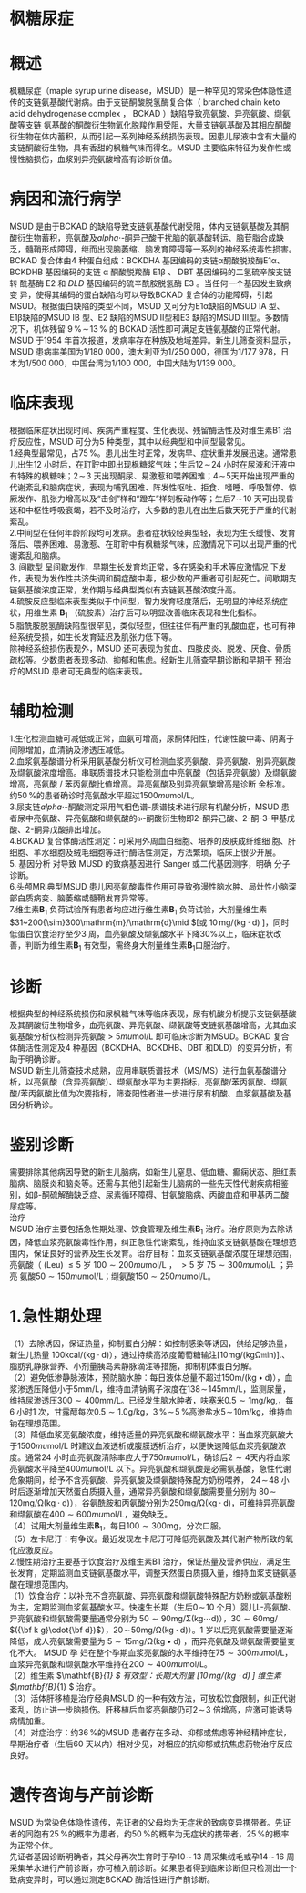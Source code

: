 # 枫糖尿症  
# 概述  
枫糖尿症（maple syrup urine disease，MSUD）是一种罕见的常染色体隐性遗传的支链氨基酸代谢病。由于支链酮酸脱氢酶复合体（ branched chain keto acid dehydrogenase complex ， BCKAD ）缺陷导致亮氨酸、异亮氨酸、缬氨酸等支链 氨基酸的酮酸衍生物氧化脱羧作用受阻，大量支链氨基酸及其相应酮酸衍生物在体内蓄积，从而引起一系列神经系统损伤表现。因患儿尿液中含有大量的支链酮酸衍生物，具有香甜的枫糖气味而得名。MSUD 主要临床特征为发作性或慢性脑损伤，血浆别异亮氨酸增高有诊断价值。  
# 病因和流行病学  
MSUD 是由于BCKAD 的缺陷导致支链氨基酸代谢受阻，体内支链氨基酸及其酮酸衍生物蓄积，亮氨酸及$alpha\cdot$-酮异己酸干扰脑的氨基酸转运、脑苷脂合成缺乏，髓鞘形成障碍，继而出现脑萎缩、脑发育障碍等一系列的神经系统毒性损害。BCKAD 复合体由4 种蛋白组成：BCKDHA 基因编码的支链α酮酸脱羧酶E1α、BCKDHB  基因编码的支链 α 酮酸脱羧酶 E1β 、 DBT  基因编码的二氢硫辛胺支链转 酰基酶 E2  和 $D L D$  基因编码的硫辛酰胺脱氢酶 E3 。当任何一个基因发生致病变 异，使得其编码的蛋白缺陷均可以导致BCKAD 复合体的功能障碍，引起MSUD。根据蛋白缺陷的类型不同，MSUD 又可分为E1α缺陷的MSUD ⅠA 型、E1β缺陷的MSUD ⅠB 型、E2 缺陷的MSUD Ⅱ型和E3 缺陷的MSUD Ⅲ型。多数情况下，机体残留 $9\,\%\!\sim\!13\,\%$ 的 BCKAD  活性即可满足支链氨基酸的正常代谢。  
MSUD 于1954 年首次报道，发病率存在种族及地域差异。新生儿筛查资料显示，MSUD 患病率美国为1/180 000，澳大利亚为1/250 000，德国为1/177 978，日本为1/500 000，中国台湾为1/100 000，中国大陆为1/139 000。  
# 临床表现  
根据临床症状出现时间、疾病严重程度、生化表现、残留酶活性及对维生素B1 治疗反应性，MSUD 可分为5 种类型，其中以经典型和中间型最常见。  
1.经典型最常见，占$75\,\%$。患儿出生时正常，发病早、症状重并发展迅速。通常患儿出生12 小时后，在耵聍中即出现枫糖浆气味；生后$12\!\sim\!24$ 小时在尿液和汗液中有特殊的枫糖味；$2\!\sim\!3$ 天出现酮尿、易激惹和喂养困难；$4\!\sim\!5$天开始出现严重的代谢紊乱和脑病症状，表现为哺乳困难、阵发性呕吐、拒食、嗜睡、呼吸暂停、惊厥发作、肌张力增高以及“击剑”样和“蹬车”样刻板动作等；生后$7\!\sim\!10$ 天可出现昏迷和中枢性呼吸衰竭，若不及时治疗，大多数的患儿在出生后数天死于严重的代谢紊乱。  
2.中间型在任何年龄阶段均可发病。患者症状较经典型轻，表现为生长缓慢、发育落后、喂养困难、易激惹、在耵聍中有枫糖浆气味，应激情况下可以出现严重的代谢紊乱和脑病。  
3. 间歇型 呈间歇发作，早期生长发育均正常，多在感染和手术等应激情况 下发作，表现为发作性共济失调和酮症酸中毒，极少数的严重者可引起死亡。间歇期支链氨基酸浓度正常，发作期与经典型类似有支链氨基酸浓度升高。  
4.硫胺反应型临床表型类似于中间型，智力发育轻度落后，无明显的神经系统症状，用维生素 $\mathbf{B}_{1}$ （硫胺素）治疗后可以明显改善临床表现和生化指标。  
5.脂酰胺脱氢酶缺陷型很罕见，类似轻型，但往往伴有严重的乳酸血症，也可有神经系统受损，如生长发育延迟及肌张力低下等。  
除神经系统损伤表现外，MSUD 还可表现为贫血、四肢皮炎、脱发、厌食、骨质疏松等。少数患者表现多动、抑郁和焦虑。经新生儿筛查早期诊断和早期干 预治疗的MSUD 患者可无典型的临床表现。  
# 辅助检测  
1.生化检测血糖可减低或正常，血氨可增高，尿酮体阳性，代谢性酸中毒、阴离子间隙增加，血清钠及渗透压减低。  
2.血浆氨基酸谱分析采用氨基酸分析仪可检测血浆亮氨酸、异亮氨酸、别异亮氨酸及缬氨酸浓度增高。串联质谱技术只能检测血中亮氨酸（包括异亮氨酸）及缬氨酸增高，亮氨酸 / 苯丙氨酸比值增高。异亮氨酸及别异亮氨酸增高是诊断 金标准。约$50\,\%$的患者确诊时亮氨酸水平超过$1500mu\mathrm{mol}/\mathrm{L}$。  
3.尿支链$alpha\cdot$-酮酸测定采用气相色谱-质谱技术进行尿有机酸分析，MSUD 患者尿中亮氨酸、异亮氨酸和缬氨酸的$\mathfrak{a}\cdot$-酮酸衍生物即2-酮异己酸、2-酮-3-甲基戊酸、2-酮异戊酸排出增加。  
4.BCKAD  复合体酶活性测定：可采用外周血白细胞、培养的皮肤成纤维细 胞、肝细胞、羊水细胞及绒毛细胞等进行酶活性测定，方法繁琐，临床上很少开展。  
5. 基因分析 对导致 MUSD  的致病基因进行 Sanger  或二代基因测序，明确 分子诊断。  
6.头颅MRI典型MSUD 患儿因亮氨酸毒性作用可导致弥漫性脑水肿、局灶性小脑深部白质病变、脑萎缩或髓鞘发育异常等。  
7.维生素$\mathbf{B}_{1}$ 负荷试验所有患者均应进行维生素$\mathbf{B}_{1}$ 负荷试验，大剂量维生素$31~200{\sim}300\mathrm{m}/\mathrm{d}\mid $[或 $10\, \mathrm{mg/(kg \cdot d)}\ ]$，同时低蛋白饮食治疗至少3 周，血亮氨酸及缬氨酸水平下降$30\%$以上，临床症状改善，判断为维生素$\mathbf{B}_{1}$ 有效型，需终身大剂量维生素$\mathbf{B}_{1}$口服治疗。  
# 诊断  
根据典型的神经系统损伤和尿枫糖气味等临床表现，尿有机酸分析提示支链氨基酸及其酮酸衍生物增多，血亮氨酸、异亮氨酸、缬氨酸等支链氨基酸增高，尤其血浆氨基酸分析仪检测异亮氨酸$>5mu\mathrm{mol}/\mathrm{L}$ 即可临床诊断为MSUD。BCKAD 复合体酶活性测定及4 种基因（BCKDHA、BCKDHB、DBT 和DLD）的变异分析，有助于明确诊断。  
MSUD 新生儿筛查技术成熟，应用串联质谱技术（MS/MS）进行血氨基酸谱分析，以亮氨酸（含异亮氨酸）、缬氨酸水平为主要指标，亮氨酸/苯丙氨酸、缬氨酸/苯丙氨酸比值为次要指标，筛查阳性者进一步进行尿有机酸、血浆氨基酸及基因分析确诊。  
# 鉴别诊断  
需要排除其他病因导致的新生儿脑病，如新生儿窒息、低血糖、癫痫状态、胆红素脑病、脑膜炎和脑炎等。还需与其他引起新生儿脑病的一些先天性代谢疾病相鉴别，如β-酮硫解酶缺乏症、尿素循环障碍、甘氨酸脑病、丙酸血症和甲基丙二酸尿症等。  
治疗  
MSUD 治疗主要包括急性期处理、饮食管理及维生素$\mathbf{B}_{1}$ 治疗。治疗原则为去除诱因，降低血浆亮氨酸毒性作用，纠正急性代谢紊乱，维持血浆支链氨基酸在理想范围内，保证良好的营养及生长发育。治疗目标：血浆支链氨基酸浓度在理想范围，亮氨酸（ $\scriptstyle(\mathrm{Leu})\ \leqslant5$  岁 $100{\sim}200mu\mathrm{mol}/\mathrm{L}$ ， ${>}5$  岁 $75{\sim}300mu\mathrm{mol}/\mathrm{L}$ ；异亮 氨酸$50{\sim}150mu\mathrm{mol}/\mathrm{L}$；缬氨酸$150{\sim}250mu\mathrm{mol}/\mathrm{L}$。  
# 1.急性期处理  
（1）去除诱因，保证热量，抑制蛋白分解：如控制感染等诱因，供给足够热量，新生儿热量 $100\mathrm{kcal/(kg\cdot d)}$），通过持续高浓度葡萄糖输注$[10\mathrm{mg/(kg\Omega\mathfrak{m}i n)}].$、脂肪乳静脉营养、小剂量胰岛素静脉滴注等措施，抑制机体蛋白分解。  
（2）避免低渗静脉液体，预防脑水肿：每日液体总量不超过$150\mathrm{m}/\left(\mathrm{kg}\bullet\mathrm{d}\right)$），血浆渗透压降低小于$5\mathrm{mm}/\mathrm{L}$，维持血清钠离子浓度在$138\!\sim\!145\mathrm{{mm}/\mathrm{{L}}}$，监测尿量，维持尿渗透压$300{\sim}400\mathrm{mm}/\mathrm{L}$。已经发生脑水肿者，呋塞米$0.5{\sim}1\mathrm{mg/kg},$，每6 小时1 次，甘露醇每次$0.5{\sim}1.0\mathrm{g/kg}$，$3\,\%\!\sim\!5\,\%$高渗盐水$5\!\sim\!10\mathrm{m}/\mathrm{kg}$，维持血钠在理想范围。  
（3）降低血浆亮氨酸浓度，维持适量的异亮氨酸和缬氨酸水平：当血浆亮氨酸大于$1500mu\mathrm{mol}/\mathrm{L}$ 时建议血液透析或腹膜透析治疗，以便快速降低血浆亮氨酸浓度。通常24 小时血亮氨酸清除率应大于$750mu\mathrm{mol}/\mathrm{L}$，确诊后$2{\sim}4$天内将血浆亮氨酸水平降至$400mu\mathrm{mol}/\mathrm{L}$ 以下。异亮氨酸和缬氨酸是必需氨基酸，急性代谢危象期间，给予不含亮氨酸、异亮氨酸及缬氨酸特殊配方奶粉喂养， $24\!\sim\!48$  小 时后逐渐增加天然蛋白质摄入量，通常异亮氨酸和缬氨酸需要量分别为 $80\!\sim$ $120\mathrm{{mg/\Omega(kg\cdot d)}}$），谷氨酰胺和丙氨酸分别为$250\mathrm{mg/\Omega(kg\cdot d)}$，可维持异亮氨酸和缬氨酸在$400{\sim}600mu\mathrm{mol}/\mathrm{L}$，避免缺乏。  
（4）试用大剂量维生素$\mathbf{B}_{1}$，每日$100{\sim}300\mathrm{mg}$，分次口服。  
（5）左卡尼汀：有争议。最近发现左卡尼汀可降低亮氨酸及其代谢产物所致的氧化应激反应。  
2.慢性期治疗主要基于饮食治疗及维生素B1 治疗，保证热量及营养供应，满足生长发育，定期监测血支链氨基酸水平，调整天然蛋白质摄入量，维持血浆支链氨基酸在理想范围内。  
（1）饮食治疗：以补充不含亮氨酸、异亮氨酸和缬氨酸特殊配方奶粉或氨基酸粉为主，定期监测血浆氨基酸水平。快速生长期（生后$0\!\sim\!10$ 个月）婴儿L-亮氨酸、异亮氨酸和缬氨酸需要量通常分别为 $50{\sim}90\mathrm{mg/\Sigma(kg\cdots d)}$），$30{\sim}60\mathrm{mg/}$ $({\bf k g}\cdot{\bf d})$），$20\!\sim\!50\mathrm{mg/\Omega(kg\cdot d)}$）。1 岁以后亮氨酸需要量逐渐降低，成人亮氨酸需要量为 $5{\sim}15\mathrm{mg/\Omega(kg\bullet d)}$ ，而异亮氨酸及缬氨酸需要量变化不大。 MSUD  孕 妇在整个孕期血浆亮氨酸的水平维持在$75{\sim}300mu\mathrm{mol}/\mathrm{L}$，血浆异亮氨酸和缬氨酸水平维持在$200{\sim}400mu\mathrm{mol}/\mathrm{L}$。  
（2）维生素 $\mathbf{B}_{1} $ 有效型：长期大剂量 $\left[10\, \mathrm{mg/(kg \cdot d)}\; \right]$ 维生素 $\mathbf{B}_{1} $ 治疗。  
（3）活体肝移植是治疗经典MSUD 的一种有效方法，可放松饮食限制，纠正代谢紊乱，防止进一步脑损伤。肝移植后血浆亮氨酸仍可$2\!\sim\!3$ 倍增高，应激可能诱导病情加重。  
（4）对症治疗：约$36\,\%$的MSUD 患者存在多动、抑郁或焦虑等神经精神症状，早期治疗者（生后60 天以内）相对少见，对相应的抗抑郁或抗焦虑药物治疗反应良好。  
# 遗传咨询与产前诊断  
MSUD 为常染色体隐性遗传，先证者的父母均为无症状的致病变异携带者。先证者的同胞有$25\,\%$的概率为患者，约$50\,\%$的概率为无症状的携带者，$25\,\%$的概率为正常个体。  
先证者基因诊断明确者，其父母再次生育时于孕$10\!\sim\!13$ 周采集绒毛或孕$14\!\sim\!16$ 周采集羊水进行产前诊断，亦可植入前诊断。如果患者得到临床诊断但只检测出一个致病变异时，可以通过测定BCKAD 酶活性进行产前诊断。  
